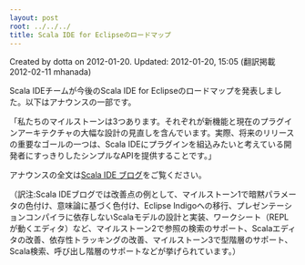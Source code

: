 ```yaml
---
layout: post
root: ../../../
title: Scala IDE for Eclipseのロードマップ
---
```


Created by dotta on 2012-01-20. Updated: 2012-01-20, 15:05 (翻訳掲載 2012-02-11 mhanada)

Scala IDEチームが今後のScala IDE for Eclipseのロードマップを発表しました。以下はアナウンスの一部です。

「私たちのマイルストーンは3つあります。それぞれが新機能と現在のプラグインアーキテクチャの大幅な設計の見直しを含んでいます。実際、将来のリリースの重要なゴールの一つは、Scala IDEにプラグインを組込みたいと考えている開発者にすっきりしたシンプルなAPIを提供することです。」

アナウンスの全文は[Scala IDE ブログ](http://scala-ide.org/blog/scala-ide-roadmap.html)をご覧ください。

（訳注:Scala IDEブログでは改善点の例として、マイルストーン1で暗黙パラメータの色付け、意味論に基づく色付け、Eclipse Indigoへの移行、プレゼンテーションコンパイラに依存しないScalaモデルの設計と実装、ワークシート（REPLが動くエディタ）など、マイルストーン2で参照の検索のサポート、Scalaエディタの改善、依存性トラッキングの改善、マイルストーン3で型階層のサポート、Scala検索、呼び出し階層のサポートなどが挙げられています。）